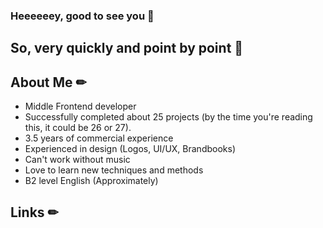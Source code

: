 ### Heeeeeey, good to see you 👋
## So, very quickly and point by point 📝

## About Me ✏
- Middle Frontend developer 
- Successfully completed about 25 projects (by the time you're reading this, it could be 26 or 27).
- 3.5 years of commercial experience
- Experienced in design (Logos, UI/UX, Brandbooks)
- Can't work without music
- Love to learn new techniques and methods
- B2 level English (Approximately)

## Links ✏
<!--
**WorentWalker/WorentWalker** is a ✨ _special_ ✨ repository because its `README.md` (this file) appears on your GitHub profile.

Here are some ideas to get you started:

- 🔭 I’m currently working on ...
- 🌱 I’m currently learning ...
- 👯 I’m looking to collaborate on ...
- 🤔 I’m looking for help with ...
- 💬 Ask me about ...
- 📫 How to reach me: ...
- 😄 Pronouns: ...
- ⚡ Fun fact: ...
-->
